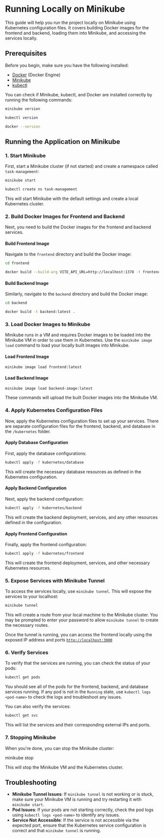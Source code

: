 # Running Locally on Minikube

This guide will help you run the project locally on Minikube using Kubernetes configuration files. It covers building Docker images for the frontend and backend, loading them into Minikube, and accessing the services locally.

## Prerequisites

Before you begin, make sure you have the following installed:

- [Docker](https://www.docker.com/get-started) (Docker Engine)
- [Minikube](https://minikube.sigs.k8s.io/docs/)
- [kubectl](https://kubernetes.io/docs/tasks/tools/install-kubectl/)

You can check if Minikube, kubectl, and Docker are installed correctly by running the following commands:

```bash
minikube version
```

```bash
kubectl version
```

```bash
docker --version
```

## Running the Application on Minikube

### 1. Start Minikube

First, start a Minikube cluster (if not started) and create a namespace called `task-management`:

```bash
minikube start
```

```bash
kubectl create ns task-management
```

This will start Minikube with the default settings and create a local Kubernetes cluster.

### 2. Build Docker Images for Frontend and Backend

Next, you need to build the Docker images for the frontend and backend services.

#### Build Frontend Image

Navigate to the `frontend` directory and build the Docker image:

```bash
cd frontend
```

```bash
docker build --build-arg VITE_API_URL=http://localhost:1378 -t frontend-image:latest .
```

#### Build Backend Image

Similarly, navigate to the `backend` directory and build the Docker image:

```bash
cd backend
```

```bash
docker build -t backend:latest .
```

### 3. Load Docker Images to Minikube

Minikube runs in a VM and requires Docker images to be loaded into the Minikube VM in order to use them in Kubernetes. Use the `minikube image load` command to load your locally built images into Minikube.

#### Load Frontend Image

```bash
minikube image load frontend:latest
```

#### Load Backend Image

```bash
minikube image load backend-image:latest
```

These commands will upload the built Docker images into the Minikube VM.

### 4. Apply Kubernetes Configuration Files

Now, apply the Kubernetes configuration files to set up your services. There are separate configuration files for the frontend, backend, and database in the `/kubernetes` folder.

#### Apply Database Configuration

First, apply the database configurations:

```bash
kubectl apply -f kubernetes/database
```

This will create the necessary database resources as defined in the Kubernetes configuration.

#### Apply Backend Configuration

Next, apply the backend configuration:

```bash
kubectl apply -f kubernetes/backend
```

This will create the backend deployment, services, and any other resources defined in the configuration.

#### Apply Frontend Configuration

Finally, apply the frontend configuration:

```bash
kubectl apply -f kubernetes/frontend
```

This will create the frontend deployment, services, and other necessary Kubernetes resources.

### 5. Expose Services with Minikube Tunnel

To access the services locally, use `minikube tunnel`. This will expose the services to your localhost:

```bash
minikube tunnel
```

This will create a route from your local machine to the Minikube cluster. You may be prompted to enter your password to allow `minikube tunnel` to create the necessary routes.

Once the tunnel is running, you can access the frontend locally using the exposed IP address and ports [`http://localhost:3000`](http://localhost:3000)

### 6. Verify Services

To verify that the services are running, you can check the status of your pods:

```bash
kubectl get pods
```

You should see all of the pods for the frontend, backend, and database services running. If any pod is not in the `Running` state, use `kubectl logs <pod-name>` to check the logs and troubleshoot any issues.

You can also verify the services:

```bash
kubectl get svc
```

This will list the services and their corresponding external IPs and ports.

### 7. Stopping Minikube

When you're done, you can stop the Minikube cluster:

minikube stop

This will stop the Minikube VM and the Kubernetes cluster.

## Troubleshooting

- **Minikube Tunnel Issues**: If `minikube tunnel` is not working or is stuck, make sure your Minikube VM is running and try restarting it with `minikube start`.
- **Pod Issues**: If your pods are not starting correctly, check the pod logs using `kubectl logs <pod-name>` to identify any issues.
- **Service Not Accessible**: If the service is not accessible via the expected port, ensure that the Kubernetes service configuration is correct and that `minikube tunnel` is running.
